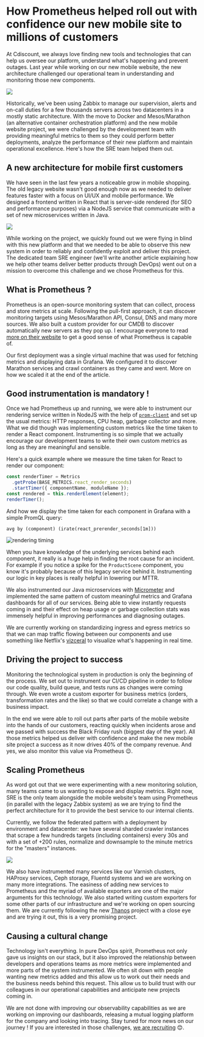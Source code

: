 
# How Prometheus helped roll out with confidence our new mobile site to millions of customers

At Cdiscount, we always love finding new tools and technologies that can help us oversee our platform, understand what's happening and prevent outages. Last year while working on our new mobile website, the new architecture challenged our operational team in understanding and monitoring those new components.

![](https://cdn.rawgit.com/Cdiscount/IT-Blog/1773872f/images/SRE/prometheus_mobile_website/cdiscount_smartphone_home.png)

Historically, we've been using Zabbix to manage our supervision, alerts and on-call duties for a few thousands servers across two datacenters in a mostly static architecture. With the move to Docker and Mesos/Marathon (an alternative container orchestration platform) and the new mobile website project, we were challenged by the development team with providing meaningful metrics to them so they could perform better deployments, analyze the performance of their new platform and maintain operational excellence. Here's how the SRE team helped them out.

## A new architecture for mobile first customers 

We have seen in the last few years a noticeable grow in mobile shopping. The old legacy website wasn't good enough now as we needed to deliver features faster with a focus on UI/UX and mobile performance. 
We designed a frontend written in React that is server-side rendered (for SEO and performance purposes) via a NodeJS service that communicate with a set of new microservices written in Java.

![](https://cdn.rawgit.com/Cdiscount/IT-Blog/1773872f/images/SRE/prometheus_mobile_website/cdiscount_smartphone_simple_architecture.png)

While working on the project, we quickly found out we were flying in blind with this new platform and that we needed to be able to observe this new system in order to reliably and confidently exploit and deliver this project. The dedicated team SRE engineer (we'll write another article explaining how we help other teams deliver better products through DevOps) went out on a mission to overcome this challenge and we chose Prometheus for this. 

## What is Prometheus ?

Prometheus is an open-source monitoring system that can collect, process and store metrics at scale. Following the pull-first approach, it can discover monitoring targets using Mesos/Marathon API, Consul, DNS and many more sources. We also built a custom provider for our CMDB to discover automatically new servers as they pop up. I encourage everyone to read [more on their website](https://prometheus.io/docs/introduction/overview/) to get a good sense of what Prometheus is capable of.

Our first deployment was a single virtual machine that was used for fetching metrics and displaying data in Grafana. We configured it to discover Marathon services and crawl containers as they came and went. More on how we scaled it at the end of the article.

## Good instrumentation is mandatory !

Once we had Prometheus up and running, we were able to instrument our rendering service written in NodeJS with the help of [`prom-client`](https://github.com/siimon/prom-client) and set up the usual metrics: HTTP responses, CPU heap, garbage collector and more. What we did though was implementing custom metrics like the time taken to render a React component. Instrumenting is so simple that we actually encourage our development teams to write their own custom metrics as long as they are meaningful and sensible.

Here's a quick example where we measure the time taken for React to render our component:

```js
const renderTimer = Metrics
  .getProbe(BASE_METRICS.react_render_seconds)
  .startTimer({ componentName, moduleName });
const rendered = this.renderElement(element);
renderTimer();
``` 

And how we display the time taken for each component in Grafana with a simple PromQL query:

```
avg by (component) (irate(react_prerender_seconds[1m]))
```

![rendering timing](https://cdn.rawgit.com/Cdiscount/IT-Blog/1773872f/images/SRE/prometheus_mobile_website/cdiscount_grafana_react.png)

When you have knowledge of the underlying services behind each component, it really is a huge help in finding the root cause for an incident. For example if you notice a spike for the `ProductScene` component, you know it's probably because of this legacy service behind it. Instrumenting our logic in key places is really helpful in lowering our MTTR. 

We also instrumented our Java microservices with [Micrometer](http://micrometer.io/) and implemented the same pattern of custom meaningful metrics and Grafana dashboards for all of our services. Being able to view instantly requests coming in and their effect on heap usage or garbage collection stats was immensely helpful in improving performances and diagnosing outages.

We are currently working on standardizing ingress and egress metrics so that we can map traffic flowing between our components and use something like Netflix's [vizceral](https://github.com/Netflix/vizceral) to visualize what's happening in real time.

## Driving the project to success

Monitoring the technological system in production is only the beginning of the process. We set out to instrument our CI/CD pipeline in order to follow our code quality, build queue, and tests runs as changes were coming through. We even wrote a custom exporter for business metrics (orders, transformation rates and the like) so that we could correlate a change with a business impact. 

In the end we were able to roll out parts after parts of the mobile website into the hands of our customers, reacting quickly when incidents arose and we passed with success the Black Friday rush (biggest day of the year).
All those metrics helped us deliver with confidence and make the new mobile site project a success as it now drives 40% of the company revenue. And yes, we also monitor this value via Prometheus 😉. 

## Scaling Prometheus

As word got out that we were experimenting with a new monitoring solution, many teams came to us wanting to expose and display metrics. Right now, SRE is the only team alongside the mobile website's team using Prometheus (in parallel with the legacy Zabbix system) as we are trying to find the perfect architecture for it to provide the best service to our internal clients.

Currently, we follow the federated pattern with a deployment by environment and datacenter: we have several sharded crawler instances that scrape a few hundreds targets (including containers) every 30s and with a set of +200 rules, normalize and downsample to the minute metrics for the "masters" instances. 

![](https://cdn.rawgit.com/Cdiscount/IT-Blog/1773872f/images/SRE/prometheus_mobile_website/cdiscount_prometheus_architecture.png)

We also have instrumented many services like our Varnish clusters, HAProxy services, Ceph storage, Fluentd systems and we are working on many more integrations. The easiness of adding new services to Prometheus and the myriad of available exporters are one of the major arguments for this technology. We also started writing custom exporters for some other parts of our infrastructure and we're working on open sourcing them.
We are currently following the new [Thanos](https://github.com/improbable-eng/thanos) project with a close eye and are trying it out, this is a very promising project.

## Causing a cultural change

Technology isn't everything. In pure DevOps spirit, Prometheus not only gave us insights on our stack, but it also improved the relationship between developers and operations teams as more metrics were implemented and more parts of the system instrumented. We often sit down with people wanting new metrics added and this allow us to work out their needs and the business needs behind this request. This allow us to build trust with our colleagues in our operational capabilities and anticipate new projects coming in.

We are not done with improving our observability capabilities as we are working on improving our dashboards, releasing a mutual logging platform for the company and looking into tracing. Stay tuned for more news on our journey ! If you are interested in those challenges, [we are recruiting](https://emploi.cdiscount.com/offre/ingenieur-devops-hf/) 😊. 

